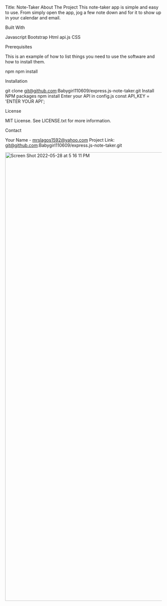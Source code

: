 Title: 
      Note-Taker
About The Project
  This note-taker app is simple and easy to use. From simply open the app, jog a few note down and for it to show up in your calendar and email. 
  
  Built With
  
  Javascript
  Bootstrap
  Html
  api.js
  CSS
  
  Prerequisites

This is an example of how to list things you need to use the software and how to install them.

npm
npm install

Installation


git clone git@github.com:Babygirl110609/express.js-note-taker.git
Install NPM packages
npm install
Enter your API in config.js
const API_KEY = 'ENTER YOUR API';

License

MIT License. See LICENSE.txt for more information.

Contact

Your Name - mrslagos1592@yahoo.com
Project Link: git@github.com:Babygirl110609/express.js-note-taker.git



<img width="1439" alt="Screen Shot 2022-05-28 at 5 16 11 PM" src="https://user-images.githubusercontent.com/101305146/170844441-582eb611-c7ce-47d3-b950-f6bc491db30a.png">




